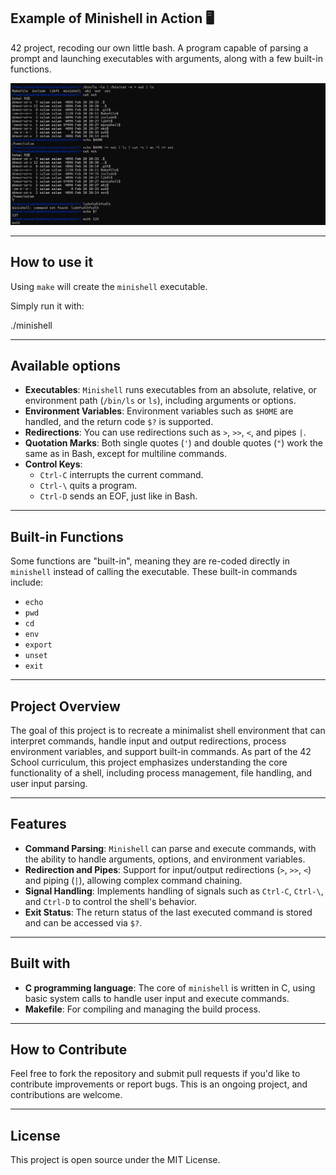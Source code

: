 ## Example of Minishell in Action 🖥️

42 project, recoding our own little bash. A program capable of parsing a prompt and launching executables with arguments, along with a few built-in functions.

![Minishell Screenshot](screenshot.png)

---

## How to use it

Using `make` will create the `minishell` executable.

Simply run it with:

./minishell

---

## Available options

- **Executables**: `Minishell` runs executables from an absolute, relative, or environment path (`/bin/ls` or `ls`), including arguments or options. 
- **Environment Variables**: Environment variables such as `$HOME` are handled, and the return code `$?` is supported. 
- **Redirections**: You can use redirections such as `>`, `>>`, `<`, and pipes `|`.
- **Quotation Marks**: Both single quotes (`'`) and double quotes (`"`) work the same as in Bash, except for multiline commands.
- **Control Keys**: 
  - `Ctrl-C` interrupts the current command.
  - `Ctrl-\` quits a program.
  - `Ctrl-D` sends an EOF, just like in Bash.

---

## Built-in Functions

Some functions are "built-in", meaning they are re-coded directly in `minishell` instead of calling the executable. These built-in commands include:

- `echo`
- `pwd`
- `cd`
- `env`
- `export`
- `unset`
- `exit`

---

## Project Overview

The goal of this project is to recreate a minimalist shell environment that can interpret commands, handle input and output redirections, process environment variables, and support built-in commands. As part of the 42 School curriculum, this project emphasizes understanding the core functionality of a shell, including process management, file handling, and user input parsing.

---

## Features

- **Command Parsing**: `Minishell` can parse and execute commands, with the ability to handle arguments, options, and environment variables.
- **Redirection and Pipes**: Support for input/output redirections (`>`, `>>`, `<`) and piping (`|`), allowing complex command chaining.
- **Signal Handling**: Implements handling of signals such as `Ctrl-C`, `Ctrl-\`, and `Ctrl-D` to control the shell's behavior.
- **Exit Status**: The return status of the last executed command is stored and can be accessed via `$?`.

---

## Built with

- **C programming language**: The core of `minishell` is written in C, using basic system calls to handle user input and execute commands.
- **Makefile**: For compiling and managing the build process.

---

## How to Contribute

Feel free to fork the repository and submit pull requests if you'd like to contribute improvements or report bugs. This is an ongoing project, and contributions are welcome.

---

## License

This project is open source under the MIT License.


